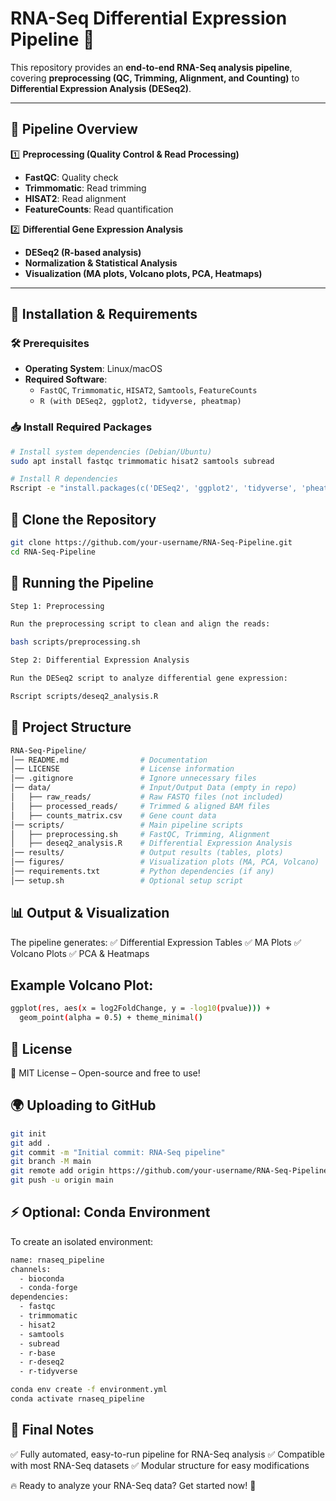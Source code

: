 # RNA-Seq Differential Expression Pipeline 🚀  

This repository provides an **end-to-end RNA-Seq analysis pipeline**, covering **preprocessing (QC, Trimming, Alignment, and Counting)** to **Differential Expression Analysis (DESeq2)**.

---

## 📌 Pipeline Overview  

1️⃣ **Preprocessing (Quality Control & Read Processing)**  
   - **FastQC**: Quality check  
   - **Trimmomatic**: Read trimming  
   - **HISAT2**: Read alignment  
   - **FeatureCounts**: Read quantification  

2️⃣ **Differential Gene Expression Analysis**  
   - **DESeq2 (R-based analysis)**  
   - **Normalization & Statistical Analysis**  
   - **Visualization (MA plots, Volcano plots, PCA, Heatmaps)**  

---

## 🔧 Installation & Requirements  

### **🛠 Prerequisites**  
- **Operating System**: Linux/macOS  
- **Required Software**:  
  - `FastQC`, `Trimmomatic`, `HISAT2`, `Samtools`, `FeatureCounts`  
  - `R (with DESeq2, ggplot2, tidyverse, pheatmap)`  

### **📥 Install Required Packages**  
```bash
# Install system dependencies (Debian/Ubuntu)
sudo apt install fastqc trimmomatic hisat2 samtools subread

# Install R dependencies
Rscript -e "install.packages(c('DESeq2', 'ggplot2', 'tidyverse', 'pheatmap'))"
```

## 📌 Clone the Repository
```bash
git clone https://github.com/your-username/RNA-Seq-Pipeline.git
cd RNA-Seq-Pipeline
```
## 🚀 Running the Pipeline
```bash
Step 1: Preprocessing

Run the preprocessing script to clean and align the reads:

bash scripts/preprocessing.sh

Step 2: Differential Expression Analysis

Run the DESeq2 script to analyze differential gene expression:

Rscript scripts/deseq2_analysis.R
```

## 📁 Project Structure
```bash
RNA-Seq-Pipeline/
│── README.md                # Documentation
│── LICENSE                  # License information
│── .gitignore               # Ignore unnecessary files
│── data/                    # Input/Output Data (empty in repo)
│   ├── raw_reads/           # Raw FASTQ files (not included)
│   ├── processed_reads/     # Trimmed & aligned BAM files
│   ├── counts_matrix.csv    # Gene count data
│── scripts/                 # Main pipeline scripts
│   ├── preprocessing.sh     # FastQC, Trimming, Alignment
│   ├── deseq2_analysis.R    # Differential Expression Analysis
│── results/                 # Output results (tables, plots)
│── figures/                 # Visualization plots (MA, PCA, Volcano)
│── requirements.txt         # Python dependencies (if any)
│── setup.sh                 # Optional setup script
```
## 📊 Output & Visualization

The pipeline generates:
✅ Differential Expression Tables
✅ MA Plots
✅ Volcano Plots
✅ PCA & Heatmaps

## Example Volcano Plot:
```bash
ggplot(res, aes(x = log2FoldChange, y = -log10(pvalue))) +
  geom_point(alpha = 0.5) + theme_minimal()
```
## 📜 License

📜 MIT License – Open-source and free to use!
## 🌍 Uploading to GitHub
```bash
git init
git add .
git commit -m "Initial commit: RNA-Seq pipeline"
git branch -M main
git remote add origin https://github.com/your-username/RNA-Seq-Pipeline.git
git push -u origin main
```

## ⚡ Optional: Conda Environment

To create an isolated environment:
```bash
name: rnaseq_pipeline
channels:
  - bioconda
  - conda-forge
dependencies:
  - fastqc
  - trimmomatic
  - hisat2
  - samtools
  - subread
  - r-base
  - r-deseq2
  - r-tidyverse

conda env create -f environment.yml
conda activate rnaseq_pipeline
```
## 📌 Final Notes

✅ Fully automated, easy-to-run pipeline for RNA-Seq analysis
✅ Compatible with most RNA-Seq datasets
✅ Modular structure for easy modifications

🔥 Ready to analyze your RNA-Seq data? Get started now! 🚀

